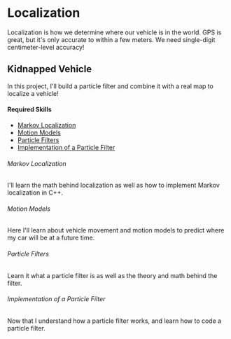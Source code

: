# Localization

Localization is how we determine where our vehicle is in the world. GPS is great, but it's only accurate to within a few meters. We need single-digit centimeter-level accuracy! 



## Kidnapped Vehicle

In this project, I'll build a particle filter and combine it with a real map to localize a vehicle!



#### Required Skills

- [Markov Localization](#markov-localization)
- [Motion Models](#motion-models)
- [Particle Filters](#particle-filters)
- [Implementation of a Particle Filter](#implementation-of-a-particle-filter)



###### Markov Localization

I'll learn the math behind localization as well as how to implement Markov localization in C++.



###### Motion Models

Here I'll learn about vehicle movement and motion models to predict where my car will be at a future time.



###### Particle Filters

Learn it what a particle filter is as well as the theory and math behind the filter.



###### Implementation of a Particle Filter

Now that I understand how a particle filter works, and learn how to code a particle filter.